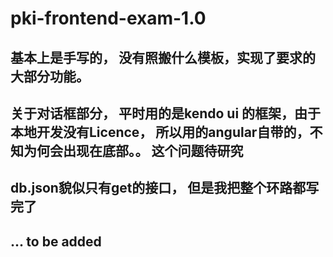 # pki-frontend-exam-1.0

##  基本上是手写的， 没有照搬什么模板，实现了要求的大部分功能。

##  关于对话框部分， 平时用的是kendo ui 的框架，由于本地开发没有Licence， 所以用的angular自带的，不知为何会出现在底部。。 这个问题待研究

## db.json貌似只有get的接口， 但是我把整个环路都写完了

## ... to be added
